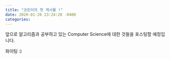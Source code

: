 ```yaml
---
title: "코린이의 첫 게시물 !"
date: 2020-01-20 23:24:28 -0400
categories:
---
```

앞으로 알고리즘과 공부하고 있는 Computer Science에 대한 것들을 포스팅할 예정입니다.

화이팅 :)
